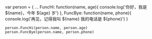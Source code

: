var person = {
    ...
    FuncHi: function(name, age){
      console.log('你好，我是 ${name}，今年 ${age} 岁')
    },
    FuncBye: function(name, phone){
      console.log('再见，记得我叫 ${name} 我的电话是 ${phone}')
    }
    
	person.FuncHi(person.name, person.age)
	person.FuncBye(person.name, person.phone)
